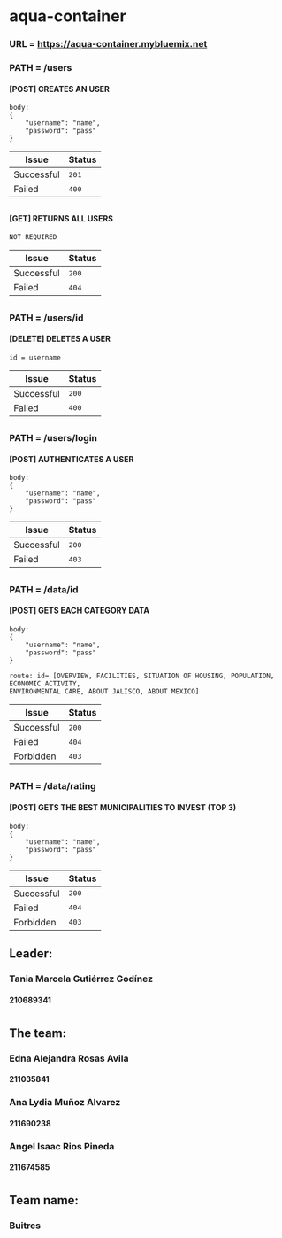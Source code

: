 # aqua-container

### URL = https://aqua-container.mybluemix.net
### **PATH = /users**
#### **[POST]**  CREATES AN USER
```
body:
{
	"username": "name",
	"password": "pass"
}
```
Issue    | Status
-------- | ---
Successful| <kbd>201</kbd>
Failed    | <kbd>400</kbd>
##
#### **[GET]**  RETURNS ALL USERS
```
NOT REQUIRED
```
Issue    | Status
-------- | ---
Successful| <kbd>200</kbd>
Failed    | <kbd>404</kbd>
##
### **PATH = /users/id**
#### **[DELETE]**  DELETES A USER
```
id = username
```
Issue    | Status
-------- | ---
Successful| <kbd>200</kbd>
Failed    | <kbd>400</kbd>
##
### **PATH = /users/login**
#### **[POST]**  AUTHENTICATES A USER
```
body:
{
	"username": "name",
	"password": "pass"
}
```
Issue    | Status
-------- | ---
Successful| <kbd>200</kbd>
Failed    | <kbd>403</kbd>
##
### **PATH = /data/id**
#### **[POST]**  GETS EACH CATEGORY DATA
```
body:
{
	"username": "name",
	"password": "pass"
}

route: id= [OVERVIEW, FACILITIES, SITUATION OF HOUSING, POPULATION, ECONOMIC ACTIVITY, 
ENVIRONMENTAL CARE, ABOUT JALISCO, ABOUT MEXICO]
```
Issue    | Status
-------- | ---
Successful| <kbd>200</kbd>
Failed    | <kbd>404</kbd>
Forbidden | <kbd>403</kbd>
##
### **PATH = /data/rating**
#### **[POST]**  GETS THE BEST MUNICIPALITIES TO INVEST (TOP 3)
```
body:
{
	"username": "name",
	"password": "pass"
}
```
Issue    | Status
-------- | ---
Successful| <kbd>200</kbd>
Failed    | <kbd>404</kbd>
Forbidden | <kbd>403</kbd>
##
##
## Leader:
### Tania Marcela Gutiérrez Godínez
#### 210689341
#
## The team:
### Edna Alejandra Rosas Avila
#### 211035841
### Ana Lydia Muñoz Alvarez
#### 211690238
### Angel Isaac Rios Pineda
#### 211674585
#
## Team name:
### Buitres

